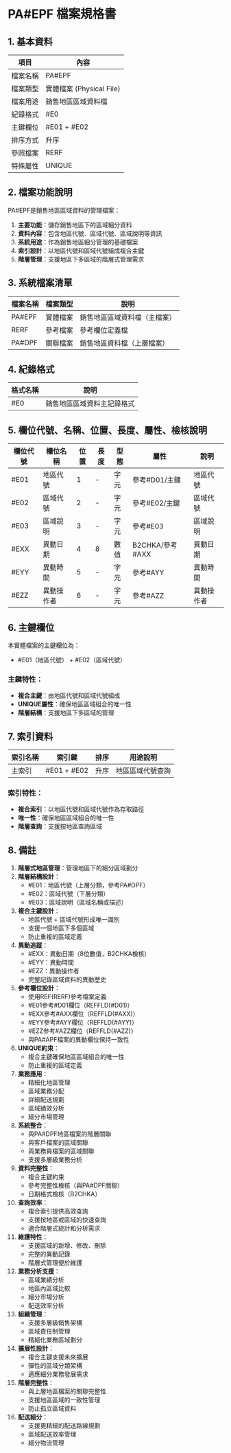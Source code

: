 # PA#EPF 檔案規格書

## 1. 基本資料

| 項目 | 內容 |
|------|------|
| 檔案名稱 | PA#EPF |
| 檔案類型 | 實體檔案 (Physical File) |
| 檔案用途 | 銷售地區區域資料檔 |
| 紀錄格式 | #E0 |
| 主鍵欄位 | #E01 + #E02 |
| 排序方式 | 升序 |
| 參照檔案 | RERF |
| 特殊屬性 | UNIQUE |

## 2. 檔案功能說明

PA#EPF是銷售地區區域資料的管理檔案：

1. **主要功能**：儲存銷售地區下的區域細分資料
2. **資料內容**：包含地區代號、區域代號、區域說明等資訊
3. **系統用途**：作為銷售地區細分管理的基礎檔案
4. **索引設計**：以地區代號和區域代號組成複合主鍵
5. **階層管理**：支援地區下多區域的階層式管理需求

## 3. 系統檔案清單

| 檔案名稱 | 檔案類型 | 說明 |
|----------|----------|------|
| PA#EPF | 實體檔案 | 銷售地區區域資料檔（主檔案） |
| RERF | 參考檔案 | 參考欄位定義檔 |
| PA#DPF | 關聯檔案 | 銷售地區資料檔（上層檔案） |

## 4. 紀錄格式

| 格式名稱 | 說明 |
|----------|------|
| #E0 | 銷售地區區域資料主記錄格式 |

## 5. 欄位代號、名稱、位置、長度、屬性、檢核說明

| 欄位代號 | 欄位名稱 | 位置 | 長度 | 型態 | 屬性 | 說明 |
|----------|----------|------|------|------|------|------|
| #E01 | 地區代號 | 1 | - | 字元 | 參考#D01/主鍵 | 地區代號 |
| #E02 | 區域代號 | 2 | - | 字元 | 參考#E02/主鍵 | 區域代號 |
| #E03 | 區域說明 | 3 | - | 字元 | 參考#E03 | 區域說明 |
| #EXX | 異動日期 | 4 | 8 | 數值 | B2CHKA/參考#AXX | 異動日期 |
| #EYY | 異動時間 | 5 | - | 字元 | 參考#AYY | 異動時間 |
| #EZZ | 異動操作者 | 6 | - | 字元 | 參考#AZZ | 異動操作者 |

## 6. 主鍵欄位

本實體檔案的主鍵欄位為：
- #E01（地區代號） + #E02（區域代號）

### 主鍵特性：
- **複合主鍵**：由地區代號和區域代號組成
- **UNIQUE屬性**：確保地區區域組合的唯一性
- **階層結構**：支援地區下多區域的管理

## 7. 索引資料

| 索引名稱 | 索引鍵 | 排序 | 用途說明 |
|----------|--------|------|----------|
| 主索引 | #E01 + #E02 | 升序 | 地區區域代號查詢 |

### 索引特性：
- **複合索引**：以地區代號和區域代號作為存取路徑
- **唯一性**：確保地區區域組合的唯一性
- **階層查詢**：支援按地區查詢區域

## 8. 備註

1. **階層式地區管理**：管理地區下的細分區域劃分
2. **階層結構設計**：
   - #E01：地區代號（上層分類，參考PA#DPF）
   - #E02：區域代號（下層分類）
   - #E03：區域說明（區域名稱或描述）
3. **複合主鍵設計**：
   - 地區代號 + 區域代號形成唯一識別
   - 支援一個地區下多個區域
   - 防止重複的區域定義
4. **異動追蹤**：
   - #EXX：異動日期（8位數值，B2CHKA檢核）
   - #EYY：異動時間
   - #EZZ：異動操作者
   - 完整記錄區域資料的異動歷史
5. **參考欄位設計**：
   - 使用REF(RERF)參考檔案定義
   - #E01參考#D01欄位（REFFLD(#D01)）
   - #EXX參考#AXX欄位（REFFLD(#AXX)）
   - #EYY參考#AYY欄位（REFFLD(#AYY)）
   - #EZZ參考#AZZ欄位（REFFLD(#AZZ)）
   - 與PA#APF檔案的異動欄位保持一致性
6. **UNIQUE約束**：
   - 複合主鍵確保地區區域組合的唯一性
   - 防止重複的區域定義
7. **業務應用**：
   - 精細化地區管理
   - 區域業務分配
   - 詳細配送規劃
   - 區域績效分析
   - 細分市場管理
8. **系統整合**：
   - 與PA#DPF地區檔案的階層關聯
   - 與客戶檔案的區域關聯
   - 與業務員檔案的區域關聯
   - 支援多層級業務分析
9. **資料完整性**：
   - 複合主鍵約束
   - 參考完整性檢核（與PA#DPF關聯）
   - 日期格式檢核（B2CHKA）
10. **查詢效率**：
    - 複合索引提供高效查詢
    - 支援按地區或區域的快速查詢
    - 適合階層式統計和分析需求
11. **維護特性**：
    - 支援區域的新增、修改、刪除
    - 完整的異動記錄
    - 階層式管理便於維護
12. **業務分析支援**：
    - 區域業績分析
    - 地區內區域比較
    - 細分市場分析
    - 配送效率分析
13. **組織管理**：
    - 支援多層級銷售架構
    - 區域責任制管理
    - 精細化業務區域劃分
14. **擴展性設計**：
    - 複合主鍵支援未來擴展
    - 彈性的區域分類架構
    - 適應細分業務發展需求
15. **階層完整性**：
    - 與上層地區檔案的關聯完整性
    - 支援地區區域的一致性管理
    - 防止孤立區域資料
16. **配送細分**：
    - 支援更精細的配送路線規劃
    - 區域配送效率管理
    - 細分物流管理 